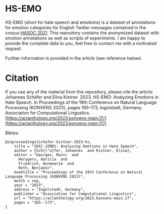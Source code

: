 # HS-EMO #

HS-EMO (short for hate speech and emotions) is a dataset of annotations for emotion categories for English Twitter messages contained in the corpus [HASOC 2021](https://hasocfire.github.io/hasoc/2021/dataset.html). This repository contains the anonymized dataset with emotion annotations as well as scripts of experiments. I am happy to provide the complete data to you, feel free to contact me with a motivated request.

Further information is provided in the article (see reference below).

# Citation # 

If you use any of the material from this repository, please cite the article: Johannes Schäfer and Elina Kistner. 2023. HS-EMO: Analyzing Emotions in Hate Speech. In Proceedings of the 19th Conference on Natural Language Processing (KONVENS 2023), pages 165–173, Ingolstadt, Germany. Association for Computational Lingustics. [https://aclanthology.org/2023.konvens-main.17/](https://aclanthology.org/2023.konvens-main.17/).

Bibtex:
```text
@inproceedings{schafer-kistner-2023-hs,
    title = "{HS}-{EMO}: Analyzing Emotions in Hate Speech",
    author = {Sch{\"a}fer, Johannes  and Kistner, Elina},
    editor = "Georges, Munir  and
      Herygers, Aaricia  and
      Friedrich, Annemarie  and
      Roth, Benjamin",
    booktitle = "Proceedings of the 19th Conference on Natural Language Processing (KONVENS 2023)",
    month = sep,
    year = "2023",
    address = "Ingolstadt, Germany",
    publisher = "Association for Computational Lingustics",
    url = "https://aclanthology.org/2023.konvens-main.17",
    pages = "165--173",
}
```

